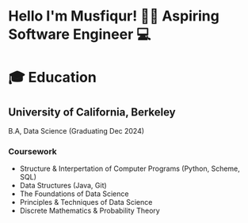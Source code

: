 # Hello I'm Musfiqur! 👋🏽 Aspiring Software Engineer 💻

# 🎓 Education 

## University of California, Berkeley
B.A, Data Science (Graduating Dec 2024)

### Coursework
* Structure & Interpertation of Computer Programs (Python, Scheme, SQL)
* Data Structures (Java, Git)
* The Foundations of Data Science
* Principles & Techniques of Data Science
* Discrete Mathematics & Probability Theory
